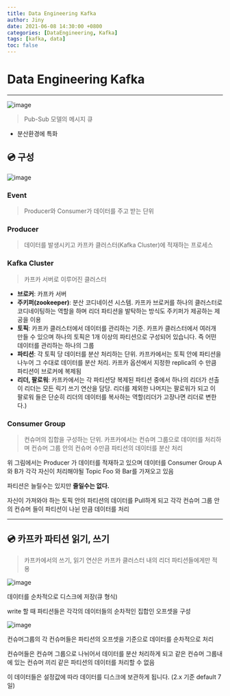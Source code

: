 ```yaml
---
title: Data Engineering Kafka
author: Jiny
date: 2021-06-08 14:30:00 +0800
categories: [DataEngineering, Kafka]
tags: [kafka, data]
toc: false
---
```

 
# Data Engineering Kafka
___

![image](https://docs.confluent.io/5.5.1/_images/kafka-apis.png)

> Pub-Sub 모델의 메시지 큐

- 분산환경에 특화

## 💿 **구성**

![image](https://img1.daumcdn.net/thumb/R1280x0/?scode=mtistory2&fname=http%3A%2F%2Fcfile30.uf.tistory.com%2Fimage%2F99725F4F5C04E42B35922A)

### **Event**

> Producer와 Consumer가 데이터를 주고 받는 단위

### **Producer**

> 데이터를 발생시키고 카프카 클러스터(Kafka Cluster)에 적재하는 프로세스

### **Kafka Cluster**

> 카프카 서버로 이루어진 클러스터

- **브로커**: 카프카 서버
- **주키퍼(zookeeper)**: 분산 코디네이션 시스템. 카프카 브로커를 하나의 클러스터로 코디네이팅하는 역할을 하며 리더 파티션을 발탁하는 방식도 주키퍼가 제공하는 제공을 이용
- **토픽**: 카프카 클러스터에서 데이터를 관리하는 기준. 카프카 클러스터에서 여러개 만들 수 있으며 하나의 토픽은 1개 이상의 파티션으로 구성되어 있습니다. 즉 어떤 데이터를 관리하는 하나의 그룹
- **파티션**: 각 토픽 당 데이터를 분산 처리하는 단위. 카프카에서는 토픽 안에 파티션을 나누어 그 수대로 데이터를 분산 처리. 카프카 옵션에서 지정한 replica의 수 만큼 파티션이 브로커에 복제됨
- **리더, 팔로워**: 카프카에서는 각 파티션당 복제된 파티션 중에서 하나의 리더가 선출 이 리더는 모든 릭기 쓰기 연산을 담당. 리더를 제외한 나머지는 팔로워가 되고 이 팔로워 들은 단순히 리더의 데이터를 복사하는 역할(리더가 고장나면 리더로 변한다.)

### **Consumer Group**

> 컨슈머의 집합을 구성하는 단위. 카프카에서는 컨슈머 그룹으로 데이터를 처리하며 컨슈머 그룹 안의 컨슈머 수만큼 파티션의 데이터를 분산 처리

위 그림에서는 Producer 가 데이터를 적재하고 있으며 데이터를 Consumer Group A 와 B가 각각 자신이 처리해야될 Topic Foo 와 Bar를 가져오고 있음

파티션은 늘릴수는 있지만 **줄일수는 없다.**

자신이 가져와야 하는 토픽 안의 파티션의 데이터를 Pull하게 되고 각각 컨슈머 그룹 안의 컨슈머 들이 파티션이 나뉜 만큼 데이터를 처리

___

## 💿 **카프카 파티션 읽기, 쓰기**

> 카프카에서의 쓰기, 읽기 연산은 카프카 클러스터 내의 리더 파티션들에게만 적용

![image](https://img1.daumcdn.net/thumb/R1280x0/?scode=mtistory2&fname=http%3A%2F%2Fcfile26.uf.tistory.com%2Fimage%2F9911C9475C04EAFA0592D8)

데이터를 순차적으로 디스크에 저장(큐 형식)

write 할 때 파티션들은 각각의 데이터들의 순차적인 집합인 오프셋을 구성

![image](https://img1.daumcdn.net/thumb/R1280x0/?scode=mtistory2&fname=http%3A%2F%2Fcfile21.uf.tistory.com%2Fimage%2F99BD59475C04E2D8322293)

컨슈머그룹의 각 컨슈머들은 파티션의 오프셋을 기준으로 데이터를 순차적으로 처리

컨슈머들은 컨슈머 그룹으로 나뉘어서 데이터를 분산 처리하게 되고 같은 컨슈머 그룹내에 있는 컨슈머 끼리 같은 파티션의 데이터를 처리할 수 없음

이 데이터들은 설정값에 따라 데이터를 디스크에 보관하게 됩니다. (2.x 기준 default 7일)

